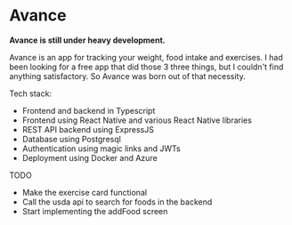# Avance

**Avance is still under heavy development.**

Avance is an app for tracking your weight, food intake and exercises.
I had been looking for a free app that did those 3 three things, but I couldn't find anything satisfactory.
So Avance was born out of that necessity.

Tech stack:
- Frontend and backend in Typescript
- Frontend using React Native and various React Native libraries
- REST API backend using ExpressJS
- Database using Postgresql
- Authentication using magic links and JWTs
- Deployment using Docker and Azure

TODO
- Make the exercise card functional
- Call the usda api to search for foods in the backend
- Start implementing the addFood screen